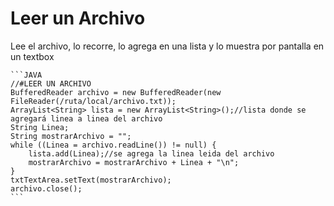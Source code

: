 # Leer un Archivo

Lee el archivo, lo recorre, lo agrega en una lista y lo muestra por pantalla en un textbox

    ```JAVA
    //#LEER UN ARCHIVO
    BufferedReader archivo = new BufferedReader(new FileReader(/ruta/local/archivo.txt));
    ArrayList<String> lista = new ArrayList<String>();//lista donde se agregará linea a linea del archivo
    String Linea;
    String mostrarArchivo = "";
    while ((Linea = archivo.readLine()) != null) {
        lista.add(Linea);//se agrega la linea leida del archivo
        mostrarArchivo = mostrarArchivo + Linea + "\n";
    }
    txtTextArea.setText(mostrarArchivo);
    archivo.close();
    ```
